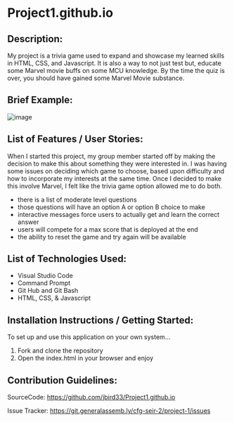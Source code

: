 # Project1.github.io

## Description:

My project is a trivia game used to expand and showcase my learned skills in HTML, CSS, and Javascript. 
It is also a way to not just test but, educate some Marvel movie buffs on some MCU knowledge. By the time the quiz is over, you should have gained some Marvel Movie substance.

## Brief Example:



![image](https://user-images.githubusercontent.com/83088409/117207950-2dde5580-adba-11eb-8de6-91be6bd76b89.png)


## List of Features / User Stories:

When I started this project, my group member started off by making the decision to make this about something they were interested in. I was having some issues on deciding which game to choose, based upon difficulty and how to incorporate my interests at the same time. Once I decided to make this involve Marvel, I felt like the trivia game option allowed me to do both.

- there is a list of moderate level questions
- those questions will have an option A or option B choice to make
- interactive messages force users to actually get and learn the correct answer
- users will compete for a max score that is deployed at the end
- the ability to reset the game and try again will be available

## List of Technologies Used:

- Visual Studio Code
- Command Prompt
- Git Hub and Git Bash
- HTML, CSS, & Javascript

## Installation Instructions / Getting Started:

To set up and use this application on your own system...
1. Fork and clone the repository
2. Open the index.html in your browser and enjoy

## Contribution Guidelines:

SourceCode: https://github.com/jbird33/Project1.github.io

Issue Tracker: https://git.generalassemb.ly/cfg-seir-2/project-1/issues

